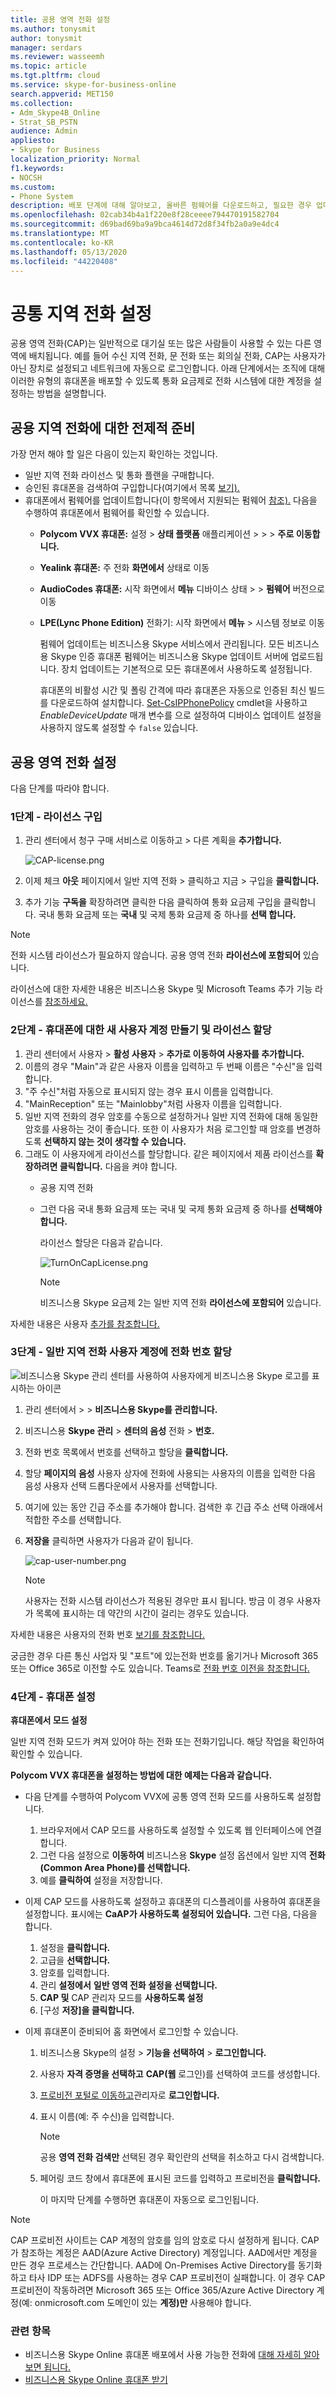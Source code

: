 ```yaml
---
title: 공용 영역 전화 설정
ms.author: tonysmit
author: tonysmit
manager: serdars
ms.reviewer: wasseemh
ms.topic: article
ms.tgt.pltfrm: cloud
ms.service: skype-for-business-online
search.appverid: MET150
ms.collection:
- Adm_Skype4B_Online
- Strat_SB_PSTN
audience: Admin
appliesto:
- Skype for Business
localization_priority: Normal
f1.keywords:
- NOCSH
ms.custom:
- Phone System
description: 배포 단계에 대해 알아보고, 올바른 펌웨어를 다운로드하고, 필요한 경우 업데이트하고, 라이선스를 할당하고, 공용 영역 전화에 대한 설정을 구성합니다.
ms.openlocfilehash: 02cab34b4a1f220e8f28ceeee794470191582704
ms.sourcegitcommit: d69bad69ba9a9bca4614d72d8f34fb2a0a9e4dc4
ms.translationtype: MT
ms.contentlocale: ko-KR
ms.lasthandoff: 05/13/2020
ms.locfileid: "44220408"
---
```

# <a name="set-up-common-area-phones"></a>공통 지역 전화 설정
공용 영역 전화(CAP)는 일반적으로 대기실 또는 많은 사람들이 사용할 수 있는 다른 영역에 배치됩니다. 예를 들어 수신 지역 전화, 문 전화 또는 회의실 전화, CAP는 사용자가 아닌 장치로 설정되고 네트워크에 자동으로 로그인합니다. 아래 단계에서는 조직에 대해 이러한 유형의 휴대폰을 배포할 수 있도록 통화 요금제로 전화 시스템에 대한 계정을 설정하는 방법을 설명합니다.

## <a name="prerequisites-for-common-area-phones"></a>공용 지역 전화에 대한 전제적 준비

가장 먼저 해야 할 일은 다음이 있는지 확인하는 것입니다.

- 일반 지역 전화 라이선스 및 통화 플랜을 구매합니다.
- 승인된 휴대폰을 검색하여 구입합니다(여기에서 목록 [보기).](deploying-skype-for-business-online-phones.md)
- 휴대폰에서 펌웨어를 업데이트합니다(이 항목에서 지원되는 펌웨어 [참조).](getting-phones-for-skype-for-business-online.md)  다음을 수행하여 휴대폰에서 펌웨어를 확인할 수 있습니다.
  - **Polycom VVX 휴대폰:** 설정  >  **상태 플랫폼** 애플리케이션  >    >    >  **주로 이동합니다.**
  - **Yealink 휴대폰:** 주 전화 **화면에서** 상태로 이동
  - **AudioCodes 휴대폰:** 시작 화면에서 **메뉴** 디바이스 상태  >    >  **펌웨어** 버전으로 이동
  - **LPE(Lync Phone Edition)** 전화기: 시작 화면에서 **메뉴**  >   시스템 정보로 이동

    펌웨어 업데이트는 비즈니스용 Skype 서비스에서 관리됩니다. 모든 비즈니스용 Skype 인증 휴대폰 펌웨어는 비즈니스용 Skype 업데이트 서버에 업로드됩니다. 장치 업데이트는 기본적으로 모든 휴대폰에서 사용하도록 설정됩니다.

    휴대폰의 비활성 시간 및 폴링 간격에 따라 휴대폰은 자동으로 인증된 최신 빌드를 다운로드하여 설치합니다. [Set-CsIPPhonePolicy](https://docs.microsoft.com/powershell/module/skype/set-csipphonepolicy) cmdlet을 사용하고 *EnableDeviceUpdate* 매개 변수를 으로 설정하여 디바이스 업데이트 설정을 사용하지 않도록 설정할 수 `false` 있습니다.

## <a name="setting-up-a-common-area-phone"></a>공용 영역 전화 설정
다음 단계를 따라야 합니다.

### <a name="step-1---buy-the-licenses"></a>1단계 - 라이선스 구입
1. 관리 센터에서 청구 구매 서비스로 이동하고  >  다른 계획을 **추가합니다.**

    ![CAP-license.png](../../images/cap-license.png)
2. 이제 체크 **아웃** 페이지에서 일반 지역 전화 > 클릭하고 지금  >   구입을 **클릭합니다.** 
3. 추가 기능 **구독을** 확장하려면 클릭한 다음 클릭하여 통화 요금제 구입을 클릭합니다. 국내 통화 요금제 또는 **국내** 및 국제 통화 요금제 중 하나를 **선택 합니다.**

> [!Note]
> 전화 시스템 라이선스가 필요하지 않습니다. 공용 영역 전화 **라이선스에 포함되어** 있습니다.

라이선스에 대한 자세한 내용은 비즈니스용 Skype 및 Microsoft Teams 추가 기능 라이선스를 [참조하세요.](../../skype-for-business-and-microsoft-teams-add-on-licensing/skype-for-business-and-microsoft-teams-add-on-licensing.md)

### <a name="step-2---create-a-new-user-account-for-the-phone-and-assign-the-licenses"></a>2단계 - 휴대폰에 대한 새 사용자 계정 만들기 및 라이선스 할당
1. 관리 센터에서 사용자   >  **활성 사용자**  >  **추가로 이동하여 사용자를 추가합니다.**
2. 이름의  경우 "Main"과 같은 사용자 이름을 입력하고 두 번째 이름은 "수신"을 입력합니다.
3. "주  수신"처럼 자동으로 표시되지 않는 경우 표시 이름을 입력합니다.
4. "MainReception" 또는 "Mainlobby"처럼 사용자 이름을 입력합니다. 
5. 일반 지역 전화의 경우 암호를 수동으로 설정하거나 일반 지역 전화에 대해 동일한 암호를 사용하는 것이 좋습니다. 또한 이 사용자가 처음 로그인할 때 암호를 변경하도록 **선택하지 않는 것이 생각할 수 있습니다.**
6. 그래도 이 사용자에게 라이선스를 할당합니다. 같은 페이지에서 제품 라이선스를 **확장하려면 클릭합니다.** 다음을 켜야 합니다.
   - 공용 지역 전화
   - 그런 다음 국내 통화  요금제 또는 국내 및 국제 통화 요금제 중 하나를 **선택해야 합니다.**

     라이선스 할당은 다음과 같습니다.

     ![TurnOnCapLicense.png](../../images/cap-license-turn-on.png)

     > [!Note]
     > 비즈니스용 Skype 요금제 2는 일반 지역 전화 **라이선스에 포함되어** 있습니다.

자세한 내용은 사용자 [추가를 참조합니다.](https://support.office.com/article/1970f7d6-03b5-442f-b385-5880b9c256ec)

### <a name="step-3---assign-a-phone-number-to-the-common-area-phone-user-account"></a>3단계 - 일반 지역 전화 사용자 계정에 전화 번호 할당

![비즈니스용 Skype 관리 센터를 사용하여 사용자에게 비즈니스용 Skype 로고를 표시하는 아이콘 ](../../images/sfb-logo-30x30.png) 

1. 관리 센터에서 >   >  **비즈니스용 Skype를 관리합니다.**
2. 비즈니스용 **Skype 관리**  >   **센터의 음성** 전화  >  **번호.**
3. 전화 번호 목록에서 번호를 선택하고 할당을 **클릭합니다.**
4. 할당 **페이지의** **음성** 사용자 상자에 전화에 사용되는 사용자의 이름을 입력한 다음 음성 사용자  선택 드롭다운에서 사용자를 선택합니다.
5. 여기에 있는 동안 긴급 주소를 추가해야 합니다. 검색한 후 긴급  주소 선택 아래에서 적합한 주소를 선택합니다.
6. **저장을** 클릭하면 사용자가 다음과 같이 됩니다.

    ![cap-user-number.png](../../images/cap-user-number.png)

   > [!Note]
   > 사용자는 전화 시스템 라이선스가  적용된 경우만 표시 됩니다. 방금 이 경우 사용자가 목록에 표시하는 데 약간의 시간이 걸리는 경우도 있습니다.

자세한 내용은 사용자의 전화 번호 [보기를 참조합니다.](/microsoftteams/getting-phone-numbers-for-your-users)

궁금한 경우 다른 통신 사업자 및 "포트"에 있는전화 번호를 옮기거나 Microsoft 365 또는 Office 365로 이전할 수도 있습니다. Teams로 [전화 번호 이전을 참조합니다.](/microsoftteams/phone-number-calling-plans/transfer-phone-numbers-to-teams)

### <a name="step-4---setting-up-your-phone"></a>4단계 - 휴대폰 설정

**휴대폰에서 모드 설정**

일반 지역 전화 모드가 켜져 있어야 하는 전화 또는  전화기입니다. 해당 작업을 확인하여 확인할 수 있습니다.

**Polycom VVX 휴대폰을 설정하는 방법에 대한 예제는 다음과 같습니다.**

- 다음 단계를 수행하여 Polycom VVX에 공통 영역 전화 모드를 사용하도록 설정합니다.
    1. 브라우저에서 CAP 모드를 사용하도록 설정할 수 있도록 웹 인터페이스에 연결합니다.
    2. 그런 다음 설정으로 **이동하여** 비즈니스용 **Skype** 설정 옵션에서 일반 지역 **전화(Common Area Phone)를 선택합니다.**
    3. 예를 **클릭하여** 설정을 저장합니다.

- 이제 CAP 모드를 사용하도록 설정하고 휴대폰의 디스플레이를 사용하여 휴대폰을 설정합니다. 표시에는 **CaAP가 사용하도록 설정되어 있습니다.** 그런 다음, 다음을 합니다.

    1. 설정을 **클릭합니다.**
    2. 고급을 **선택합니다.**
    3. 암호를 입력합니다.
    4. 관리 **설정에서** **일반 영역 전화 설정을 선택합니다.**
    5. **CAP 및** CAP 관리자 모드를 **사용하도록 설정**
    6. [구성 **저장]을 클릭합니다.**

- 이제 휴대폰이 준비되어 홈 화면에서 로그인할 수 있습니다.

    1. 비즈니스용 Skype의 설정  >  **기능을 선택하여**  >  **로그인합니다.**
    2. 사용자 **자격 증명을 선택하고** **CAP(웹** 로그인)를 선택하여 코드를 생성합니다.
    3. [프로비전 포털로 이동하고](https://aka.ms/skypecap)관리자로 **로그인합니다.**
    4. 표시 이름(예: 주 수신)을 입력합니다.

       > [!Note]
       > 공용 **영역 전화 검색만** 선택된 경우 확인란의 선택을 취소하고 다시 검색합니다.

    5. 페어링 코드 창에서 휴대폰에 표시된 코드를 입력하고 프로비전을 **클릭합니다.**

        이 마지막 단계를 수행하면 휴대폰이 자동으로 로그인됩니다.


> [!NOTE]
> CAP 프로비전 사이트는 CAP 계정의 암호를 임의 암호로 다시 설정하게 됩니다. CAP가 참조하는 계정은 AAD(Azure Active Directory) 계정입니다. AAD에서만 계정을 만든 경우 프로세스는 간단합니다. AAD에 On-Premises Active Directory를 동기화하고 타사 IDP 또는 ADFS를 사용하는 경우 CAP 프로비전이 실패합니다. 이 경우 CAP 프로비전이 작동하려면 Microsoft 365 또는 Office 365/Azure Active Directory 계정(예: onmicrosoft.com 도메인이 있는 **계정)만** 사용해야 합니다.


### <a name="related-topics"></a>관련 항목

- 비즈니스용 Skype Online 휴대폰 배포에서 사용 가능한 전화에 [대해 자세히 알아보면 됩니다.](deploying-skype-for-business-online-phones.md)
- [비즈니스용 Skype Online 휴대폰 받기](getting-phones-for-skype-for-business-online.md)


